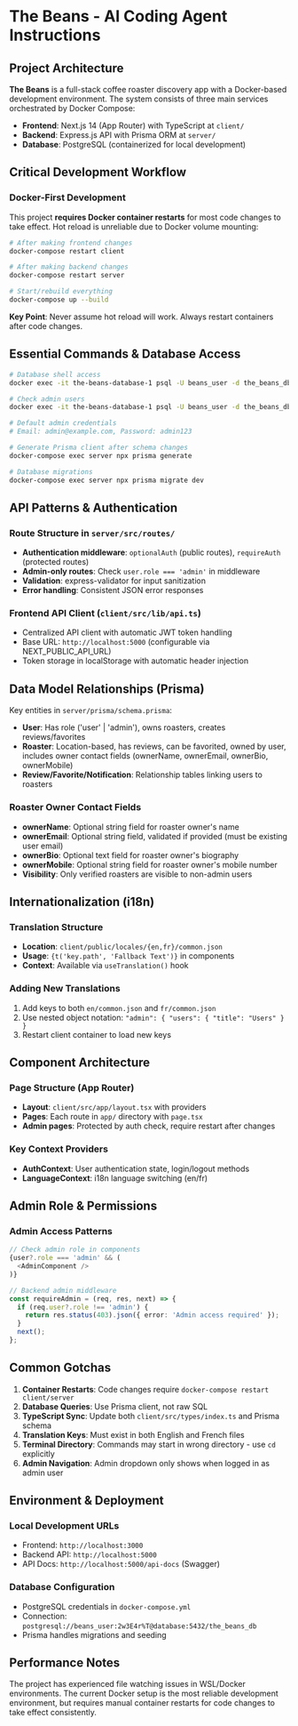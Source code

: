 # The Beans - AI Coding Agent Instructions

## Project Architecture

**The Beans** is a full-stack coffee roaster discovery app with a Docker-based development environment. The system consists of three main services orchestrated by Docker Compose:

- **Frontend**: Next.js 14 (App Router) with TypeScript at `client/`
- **Backend**: Express.js API with Prisma ORM at `server/`  
- **Database**: PostgreSQL (containerized for local development)

## Critical Development Workflow

### Docker-First Development
This project **requires Docker container restarts** for most code changes to take effect. Hot reload is unreliable due to Docker volume mounting:

```bash
# After making frontend changes
docker-compose restart client

# After making backend changes  
docker-compose restart server

# Start/rebuild everything
docker-compose up --build
```

**Key Point**: Never assume hot reload will work. Always restart containers after code changes.

## Essential Commands & Database Access

```bash
# Database shell access
docker exec -it the-beans-database-1 psql -U beans_user -d the_beans_db

# Check admin users  
docker exec -it the-beans-database-1 psql -U beans_user -d the_beans_db -c "SELECT email, username, role FROM users WHERE role = 'admin';"

# Default admin credentials
# Email: admin@example.com, Password: admin123

# Generate Prisma client after schema changes
docker-compose exec server npx prisma generate

# Database migrations
docker-compose exec server npx prisma migrate dev
```

## API Patterns & Authentication

### Route Structure in `server/src/routes/`
- **Authentication middleware**: `optionalAuth` (public routes), `requireAuth` (protected routes)
- **Admin-only routes**: Check `user.role === 'admin'` in middleware
- **Validation**: express-validator for input sanitization
- **Error handling**: Consistent JSON error responses

### Frontend API Client (`client/src/lib/api.ts`)
- Centralized API client with automatic JWT token handling
- Base URL: `http://localhost:5000` (configurable via NEXT_PUBLIC_API_URL)
- Token storage in localStorage with automatic header injection

## Data Model Relationships (Prisma)

Key entities in `server/prisma/schema.prisma`:
- **User**: Has role ('user' | 'admin'), owns roasters, creates reviews/favorites
- **Roaster**: Location-based, has reviews, can be favorited, owned by user, includes owner contact fields (ownerName, ownerEmail, ownerBio, ownerMobile)
- **Review/Favorite/Notification**: Relationship tables linking users to roasters

### Roaster Owner Contact Fields
- **ownerName**: Optional string field for roaster owner's name
- **ownerEmail**: Optional string field, validated if provided (must be existing user email)
- **ownerBio**: Optional text field for roaster owner's biography
- **ownerMobile**: Optional string field for roaster owner's mobile number
- **Visibility**: Only verified roasters are visible to non-admin users

## Internationalization (i18n)

### Translation Structure
- **Location**: `client/public/locales/{en,fr}/common.json`
- **Usage**: `{t('key.path', 'Fallback Text')}` in components
- **Context**: Available via `useTranslation()` hook

### Adding New Translations
1. Add keys to both `en/common.json` and `fr/common.json`
2. Use nested object notation: `"admin": { "users": { "title": "Users" } }`
3. Restart client container to load new keys

## Component Architecture

### Page Structure (App Router)
- **Layout**: `client/src/app/layout.tsx` with providers
- **Pages**: Each route in `app/` directory with `page.tsx`
- **Admin pages**: Protected by auth check, require restart after changes

### Key Context Providers
- **AuthContext**: User authentication state, login/logout methods
- **LanguageContext**: i18n language switching (en/fr)

## Admin Role & Permissions

### Admin Access Patterns
```typescript
// Check admin role in components
{user?.role === 'admin' && (
  <AdminComponent />
)}

// Backend admin middleware
const requireAdmin = (req, res, next) => {
  if (req.user?.role !== 'admin') {
    return res.status(403).json({ error: 'Admin access required' });
  }
  next();
};
```

## Common Gotchas

1. **Container Restarts**: Code changes require `docker-compose restart client/server`
2. **Database Queries**: Use Prisma client, not raw SQL
3. **TypeScript Sync**: Update both `client/src/types/index.ts` and Prisma schema
4. **Translation Keys**: Must exist in both English and French files
5. **Terminal Directory**: Commands may start in wrong directory - use `cd` explicitly
6. **Admin Navigation**: Admin dropdown only shows when logged in as admin user

## Environment & Deployment

### Local Development URLs
- Frontend: `http://localhost:3000`
- Backend API: `http://localhost:5000` 
- API Docs: `http://localhost:5000/api-docs` (Swagger)

### Database Configuration
- PostgreSQL credentials in `docker-compose.yml`
- Connection: `postgresql://beans_user:2w3E4r%T@database:5432/the_beans_db`
- Prisma handles migrations and seeding

## Performance Notes

The project has experienced file watching issues in WSL/Docker environments. The current Docker setup is the most reliable development environment, but requires manual container restarts for code changes to take effect consistently.
